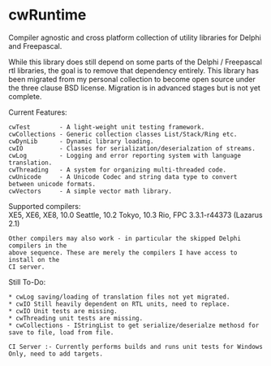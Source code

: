 # cwRuntime
Compiler agnostic and cross platform collection of utility libraries for Delphi and Freepascal.

While this library does still depend on some parts of the Delphi / Freepascal rtl libraries, 
the goal is to remove that dependency entirely. This library has been migrated from my personal 
collection to become open source under the three clause BSD license. Migration is in advanced 
stages but is not yet complete. 

Current Features:
	
	cwTest        - A light-weight unit testing framework.
	cwCollections - Generic collection classes List/Stack/Ring etc.
	cwDynLib      - Dynamic library loading.
	cwIO          - Classes for serialization/deserialzation of streams.
	cwLog         - Logging and error reporting system with language translation.
	cwThreading   - A system for organizing multi-threaded code.
	cwUnicode     - A Unicode Codec and string data type to convert between unicode formats.
	cwVectors     - A simple vector math library.
	
Supported compilers:  
    XE5, XE6, XE8, 10.0 Seattle, 10.2 Tokyo, 10.3 Rio, FPC 3.3.1-r44373 (Lazarus 2.1)
	
	Other compilers may also work - in particular the skipped Delphi compilers in the 
	above sequence. These are merely the compilers I have access to install on the 
	CI server.

Still To-Do:

	* cwLog saving/loading of translation files not yet migrated.
	* cwIO Still heavily dependent on RTL units, need to replace.
	* cwIO Unit tests are missing.
	* cwThreading unit tests are missing.
	* cwCollections - IStringList to get serialize/deserialze methosd for save to file, load from file.
	
    CI Server :- Currently performs builds and runs unit tests for Windows Only, need to add targets.
	